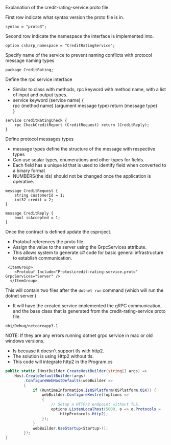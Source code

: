 Explanation of the credit-rating-service.proto file.


First row indicate what syntax version the proto file is in.
```
syntax = "proto3";
```
Second row indicate the namespace the interface is implemented into.
```
option csharp_namespace = "CreditRatingService";
```
Specify name of the service to prevent naming conflicts with protocol message naming types
```
package CreditRating;
```

Define the rpc service interface
* Similar to class with methods, rpc keyword with method name, with a list of input and output types.
* service keyword (service name) { <br /> 
    rpc (method name) (argument message type) return (message type) <br />
}
```
service CreditRatingCheck {
    rpc CheckCreditReport (CreditRequest) return (CreditReply);
}
```
Define protocol messages types
* message types define the structure of the message with respective types
* Can use scalar types, enumerations and other types for fields.
* Each field has a unique id that is used to identify field when converted to a binary format
* NUMBERS(the ids) should not be changed once the application is operative.
```
message CreditRequest {
    string customerId = 1;
    int32 credit = 2;
}

message CreditReply {
    bool isAccepted = 1;
}

```

Once the contract is defined update the csproject.
* Protobuf references the proto file.
* Assign the value to the server using the GrpcServices attribute.
* This allows system to generate c# code for basic general infrastructure to establish communication.
```
 <ItemGroup>
    <Protobuf Include="Protos\credit-rating-service.proto" GrpcServices="Server" />
  </ItemGroup>
 ```

This will contain two files after the ```dotnet run``` command (which will run the dotnet server.)
* It will have the created service implemented the gRPC communication, and the base class that is generated from the credit-rating-service proto file.
```
obj/Debug/netcoreapp3.1
```

NOTE: If they are any errors running dotnet grpc service in mac or old windows versions. 
* Is becuase it doesn't support tls with http2.
* The solution is using Http2 without tls.
* This code will integrate http2 in the Program.cs
``` c#
public static IHostBuilder CreateHostBuilder(string[] args) =>
    Host.CreateDefaultBuilder(args)
        .ConfigureWebHostDefaults(webBuilder =>
        {
            if (RuntimeInformation.IsOSPlatform(OSPlatform.OSX)) {
                webBuilder.ConfigureKestrel(options =>
                {
                    // Setup a HTTP/2 endpoint without TLS.
                    options.ListenLocalhost(5000, o => o.Protocols = 
                        HttpProtocols.Http2);
                });
            }
            webBuilder.UseStartup<Startup>();
        });
} 
```